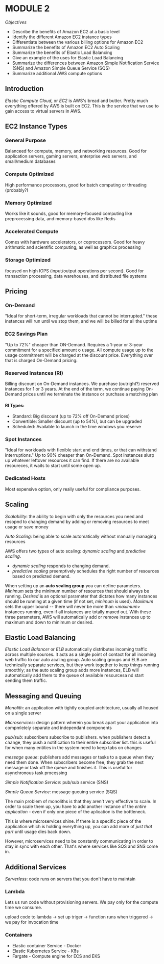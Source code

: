 # MODULE 2
*Objectives*
- Describe the benefits of Amazon EC2 at a basic level
- Identify the different Amazon EC2 instance types
- Differentiate between the various billing options for Amazon EC2
- Summarize the benefits of Amazon EC2 Auto Scaling
- Summarize the benefits of Elastic Load Balancing
- Give an example of the uses for Elastic Load Balancing
- Summarize the differences between Amazon Simple Notification Service (SNS) and Amazon Simple Queue Service (SQS)
- Summarize additional AWS compute options

## Introduction
*Elastic Compute Cloud*, or *EC2* is AWS's bread and butter. Pretty much everything offered by AWS is built on EC2. This is the service that we use to gain access to virtual servers in AWS.

## EC2 Instance Types

### General Purpose
Balanceed for compute, memory, and networking resources. Good for application servers, gaming servers, enterprise web servers, and small/medium databases

### Compute Optimized
High performance processors, good for batch computing or threading (probably?)

### Memory Optimized
Works like it sounds, good for memory-focused computing like preprocessing data, and memory-based dbs like Redis

### Accelerated Compute
Comes with hardware accelerators, or coprocessors. Good for heavy arithmatic and scientific computing, as well as graphics processing

### Storage Optimized
focused on high IOPS (input/output operations per secont). Good for transaction processing, data warehouses, and distributed file systems

## Pricing

### On-Demand
"Ideal for short-term, irregular workloads that cannot be interrupted." these instances will run until we stop them, and we will be billed for all the uptime

### EC2 Savings Plan
"Up to 72%" cheaper than ON-Demand. Requires a 1-year or 3-year commitment for a specified amount o usage. All compute usage up to the usage commitment will be charged at the discount price. Everything over that is charged On-Demand pricing.

### Reserved Instances (RI)
Billing discount on On-Demand instances. We purchase (outright?) reserved instances for 1 or 3 years. At the end of the term, we continue paying On-Demand prices until we terminate the instance or purchase a matching plan

#### RI Types:
- Standard: Big discount (up to 72% off On-Demand prices)
- Convertible: Smaller discount (up to 54%), but can be upgraded
- Scheduled: Available to launch in the time windows you reserve

### Spot Instances
"Ideal for workloads with flexible start and end times, or that can withstand interruptions." Up to 90% cheaper than On-Demand. Spot instances slurp up whatever leftover resources it can find. If there are no available resoureces, it waits to start until some open up.

### Dedicated Hosts
Most expensive option, only really useful for compliance purposes.

## Scaling
*Scalability*: the ability to begin with only the resources you need and resopnd to changing demand by adding or removing resources to meet usage or save money

*Auto Scaling*: being able to scale automatically without manually managing resources

AWS offers two types of auto scaling: *dynamic scaling* and *predictive scaling*.

- *dynamic scaling* responds to changing demand.
- *predictive scaling* preemptively schedules the right number of resources based on predicted demand.

When setting up an **auto scaling group** you can define parameters. *Minimum* sets the minimum number of resources that should always be running. *Desired* is an optional parameter that dictates how many instances should be running at a given time (if not set, *minimum* is used). *Maximum* sets the upper bound -- there will never be more than <*maximum*> instances running, even if all instances are totally maxed out. With these three parameters, AWS will automatically add or remove instances up to maximum and down to minimum or desired.

## Elastic Load Balancing
*Elastic Load Balancer* or *ELB* automatically distributes incoming traffic across multiple sources. It acts as a single point of contact for all incoming web traffic to our auto acaling group. Auto scaling groups and ELB are technically separate services, but they work together to keep things running smoothly; as the auto scaling group adds more instances, ELB will automatically add them to the queue of available resourcesa nd start sending them traffic.

## Messaging and Queuing
*Monolith*: an application with tightly coupled architecture, usually all housed on a single server

*Microservices*: design pattern wherein you break apart your application into compmletely separate and independant components

*pub/sub*: subscribers subscribe to publishers. when publishers detect a change, they push a notification to their entire subscriber list. this is useful for when many entities in the system need to keep tabs on changes

*message queue*: publishers add messages or tasks to a queue when they need them done. When subscribers become free, they grab the next message or task off the queue and finishes it. This is useful for asynchronous task processing

*Simple Notification Service*: pub/sub service (SNS)

*Simple Queue Service*: message gueuing service (SQS)

The main problem of monoliths is that they aren't very effective to scale. In order to scale them up, you have to add another instance of the _entire application_ - even if only one piece of the aplication is the bottleneck. 

This is where microservices shine. If there is a specific piece of the application which is holding everything up, you can add more of _just that part_ until usage dies back down.

However, microservices need to be constantly communicating in order to stay in sync with each other. That's where services like SQS and SNS come in.

## Additional Services
*Serverless*: code runs on servers that you don't have to maintain

### Lambda
Lets us run code without provisioning servers. We pay only for the compute time we consume.

upload code to lambda -> set up triger -> function runs when triggered -> we pay for invocation time

### Containers
- Elastic container Service - Docker
- Elastic Kubernetes Service - K8s
- Fargate - Compute engine for ECS and EKS
